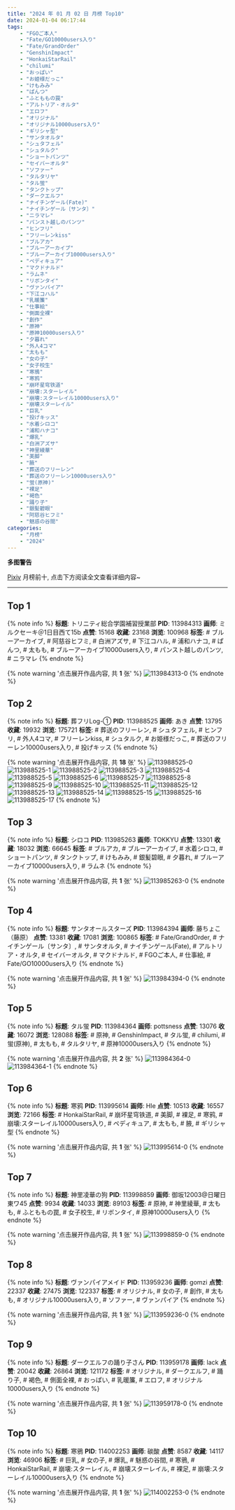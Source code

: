```yaml
---
title: "2024 年 01 月 02 日 月榜 Top10"
date: 2024-01-04 06:17:44
tags:
    - "FGOご本人"
    - "Fate/GO10000users入り"
    - "Fate/GrandOrder"
    - "GenshinImpact"
    - "HonkaiStarRail"
    - "chilumi"
    - "おっぱい"
    - "お姫様だっこ"
    - "けもみみ"
    - "ぱんつ"
    - "ふとももの罠"
    - "アルトリア・オルタ"
    - "エロフ"
    - "オリジナル"
    - "オリジナル10000users入り"
    - "ギリシャ型"
    - "サンタオルタ"
    - "シュタフェル"
    - "シュタルク"
    - "ショートパンツ"
    - "セイバーオルタ"
    - "ソファー"
    - "タルタリヤ"
    - "タル蛍"
    - "タンクトップ"
    - "ダークエルフ"
    - "ナイチンゲール(Fate)"
    - "ナイチンゲール〔サンタ〕"
    - "ニラマレ"
    - "パンスト越しのパンツ"
    - "ヒンフリ"
    - "フリーレンkiss"
    - "ブルアカ"
    - "ブルーアーカイブ"
    - "ブルーアーカイブ10000users入り"
    - "ペディキュア"
    - "マクドナルド"
    - "ラムネ"
    - "リボンタイ"
    - "ヴァンパイア"
    - "下江コハル"
    - "乳暖簾"
    - "仕事絵"
    - "側面全裸"
    - "創作"
    - "原神"
    - "原神10000users入り"
    - "夕暮れ"
    - "外人4コマ"
    - "太もも"
    - "女の子"
    - "女子校生"
    - "寒鴉"
    - "寒鸦"
    - "崩坏星穹铁道"
    - "崩壊:スターレイル"
    - "崩壊:スターレイル10000users入り"
    - "崩壊スターレイル"
    - "巨乳"
    - "投げキッス"
    - "水着シロコ"
    - "浦和ハナコ"
    - "爆乳"
    - "白洲アズサ"
    - "神里綾華"
    - "美脚"
    - "腋"
    - "葬送のフリーレン"
    - "葬送のフリーレン10000users入り"
    - "蛍(原神)"
    - "裸足"
    - "褐色"
    - "踊り子"
    - "銀髪碧眼"
    - "阿慈谷ヒフミ"
    - "魅惑の谷間"
categories:
    - "月榜"
    - "2024"
---
```


<i class="fa fa-triangle-exclamation"></i>**多图警告**<i class="fa fa-triangle-exclamation"></i>

[Pixiv](https://www.pixiv.net/) 月榜前十, 点击下方阅读全文查看详细内容~

<!-- more -->

---

## Top 1

{% note info %}
**标题**: トリニティ総合学園補習授業部
**PID**: 113984313 **画师**: ミルクセーキ＠1日目西て15b
**点赞**: 15168 **收藏**: 23168 **浏览**: 100968
**标签**: # ブルーアーカイブ, # 阿慈谷ヒフミ, # 白洲アズサ, # 下江コハル, # 浦和ハナコ, # ぱんつ, # 太もも, # ブルーアーカイブ10000users入り, # パンスト越しのパンツ, # ニラマレ
{% endnote %}

{% note warning '点击展开作品内容, 共 **1** 张' %}
![113984313-0](https://i.pixiv.re/img-original/img/2023/12/06/00/00/25/113984313_p0.jpg)
{% endnote %}

## Top 2

{% note info %}
**标题**: 葬フリLog-①
**PID**: 113988525 **画师**: あき
**点赞**: 13795 **收藏**: 19932 **浏览**: 175721
**标签**: # 葬送のフリーレン, # シュタフェル, # ヒンフリ, # 外人4コマ, # フリーレンkiss, # シュタルク, # お姫様だっこ, # 葬送のフリーレン10000users入り, # 投げキッス
{% endnote %}

{% note warning '点击展开作品内容, 共 **18** 张' %}
![113988525-0](https://i.pixiv.re/img-original/img/2023/12/06/03/22/35/113988525_p0.jpg)
![113988525-1](https://i.pixiv.re/img-original/img/2023/12/06/03/22/35/113988525_p1.jpg)
![113988525-2](https://i.pixiv.re/img-original/img/2023/12/06/03/22/35/113988525_p2.jpg)
![113988525-3](https://i.pixiv.re/img-original/img/2023/12/06/03/22/35/113988525_p3.jpg)
![113988525-4](https://i.pixiv.re/img-original/img/2023/12/06/03/22/35/113988525_p4.jpg)
![113988525-5](https://i.pixiv.re/img-original/img/2023/12/06/03/22/35/113988525_p5.jpg)
![113988525-6](https://i.pixiv.re/img-original/img/2023/12/06/03/22/35/113988525_p6.jpg)
![113988525-7](https://i.pixiv.re/img-original/img/2023/12/06/03/22/35/113988525_p7.jpg)
![113988525-8](https://i.pixiv.re/img-original/img/2023/12/06/03/22/35/113988525_p8.jpg)
![113988525-9](https://i.pixiv.re/img-original/img/2023/12/06/03/22/35/113988525_p9.jpg)
![113988525-10](https://i.pixiv.re/img-original/img/2023/12/06/03/22/35/113988525_p10.jpg)
![113988525-11](https://i.pixiv.re/img-original/img/2023/12/06/03/22/35/113988525_p11.jpg)
![113988525-12](https://i.pixiv.re/img-original/img/2023/12/06/03/22/35/113988525_p12.jpg)
![113988525-13](https://i.pixiv.re/img-original/img/2023/12/06/03/22/35/113988525_p13.jpg)
![113988525-14](https://i.pixiv.re/img-original/img/2023/12/06/03/22/35/113988525_p14.jpg)
![113988525-15](https://i.pixiv.re/img-original/img/2023/12/06/03/22/35/113988525_p15.jpg)
![113988525-16](https://i.pixiv.re/img-original/img/2023/12/06/03/22/35/113988525_p16.jpg)
![113988525-17](https://i.pixiv.re/img-original/img/2023/12/06/03/22/35/113988525_p17.jpg)
{% endnote %}

## Top 3

{% note info %}
**标题**: シロコ
**PID**: 113985263 **画师**: TOKKYU
**点赞**: 13301 **收藏**: 18032 **浏览**: 66645
**标签**: # ブルアカ, # ブルーアーカイブ, # 水着シロコ, # ショートパンツ, # タンクトップ, # けもみみ, # 銀髪碧眼, # 夕暮れ, # ブルーアーカイブ10000users入り, # ラムネ
{% endnote %}

{% note warning '点击展开作品内容, 共 **1** 张' %}
![113985263-0](https://i.pixiv.re/img-original/img/2023/12/06/00/23/29/113985263_p0.jpg)
{% endnote %}

## Top 4

{% note info %}
**标题**: サンタオールスターズ
**PID**: 113984394 **画师**: 藤ちょこ（藤原）
**点赞**: 13381 **收藏**: 17081 **浏览**: 100865
**标签**: # Fate/GrandOrder, # ナイチンゲール〔サンタ〕, # サンタオルタ, # ナイチンゲール(Fate), # アルトリア・オルタ, # セイバーオルタ, # マクドナルド, # FGOご本人, # 仕事絵, # Fate/GO10000users入り
{% endnote %}

{% note warning '点击展开作品内容, 共 **1** 张' %}
![113984394-0](https://i.pixiv.re/img-original/img/2023/12/06/00/00/53/113984394_p0.png)
{% endnote %}

## Top 5

{% note info %}
**标题**: タル蛍
**PID**: 113984364 **画师**: pottsness
**点赞**: 13076 **收藏**: 16072 **浏览**: 128088
**标签**: # 原神, # GenshinImpact, # タル蛍, # chilumi, # 蛍(原神), # 太もも, # タルタリヤ, # 原神10000users入り
{% endnote %}

{% note warning '点击展开作品内容, 共 **2** 张' %}
![113984364-0](https://i.pixiv.re/img-original/img/2023/12/06/00/03/08/113984364_p0.jpg)
![113984364-1](https://i.pixiv.re/img-original/img/2023/12/06/00/03/08/113984364_p1.jpg)
{% endnote %}

## Top 6

{% note info %}
**标题**: 寒鸦
**PID**: 113995614 **画师**: Hle
**点赞**: 10513 **收藏**: 16557 **浏览**: 72166
**标签**: # HonkaiStarRail, # 崩坏星穹铁道, # 美脚, # 裸足, # 寒鸦, # 崩壊:スターレイル10000users入り, # ペディキュア, # 太もも, # 腋, # ギリシャ型
{% endnote %}

{% note warning '点击展开作品内容, 共 **1** 张' %}
![113995614-0](https://i.pixiv.re/img-original/img/2023/12/06/13/37/36/113995614_p0.jpg)
{% endnote %}

## Top 7

{% note info %}
**标题**: 神里凌華の狗
**PID**: 113998859 **画师**: 御坂12003@日曜日東ワ45
**点赞**: 9934 **收藏**: 14033 **浏览**: 89103
**标签**: # 原神, # 神里綾華, # 太もも, # ふとももの罠, # 女子校生, # リボンタイ, # 原神10000users入り
{% endnote %}

{% note warning '点击展开作品内容, 共 **1** 张' %}
![113998859-0](https://i.pixiv.re/img-original/img/2023/12/06/17/15/10/113998859_p0.jpg)
{% endnote %}

## Top 8

{% note info %}
**标题**: ヴァンパイアメイド
**PID**: 113959236 **画师**: gomzi
**点赞**: 22337 **收藏**: 27475 **浏览**: 122337
**标签**: # オリジナル, # 女の子, # 創作, # 太もも, # オリジナル10000users入り, # ソファー, # ヴァンパイア
{% endnote %}

{% note warning '点击展开作品内容, 共 **1** 张' %}
![113959236-0](https://i.pixiv.re/img-original/img/2023/12/05/00/00/54/113959236_p0.jpg)
{% endnote %}

## Top 9

{% note info %}
**标题**: ダークエルフの踊り子さん
**PID**: 113959178 **画师**: lack
**点赞**: 20042 **收藏**: 26864 **浏览**: 121172
**标签**: # オリジナル, # ダークエルフ, # 踊り子, # 褐色, # 側面全裸, # おっぱい, # 乳暖簾, # エロフ, # オリジナル10000users入り
{% endnote %}

{% note warning '点击展开作品内容, 共 **1** 张' %}
![113959178-0](https://i.pixiv.re/img-original/img/2023/12/05/00/00/31/113959178_p0.png)
{% endnote %}

## Top 10

{% note info %}
**标题**: 寒鴉
**PID**: 114002253 **画师**: 碳酸
**点赞**: 8587 **收藏**: 14117 **浏览**: 46906
**标签**: # 巨乳, # 女の子, # 爆乳, # 魅惑の谷間, # 寒鴉, # HonkaiStarRail, # 崩壊:スターレイル, # 崩壊スターレイル, # 裸足, # 崩壊:スターレイル10000users入り
{% endnote %}

{% note warning '点击展开作品内容, 共 **1** 张' %}
![114002253-0](https://i.pixiv.re/img-original/img/2023/12/06/19/43/00/114002253_p0.jpg)
{% endnote %}
